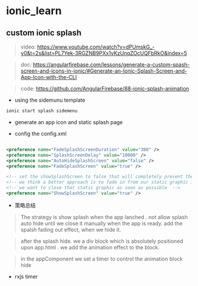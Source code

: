 # ionic_learn

## custom ionic splash

> video: https://www.youtube.com/watch?v=dPUmskG_-y0&t=2s&list=PL7Yek-3RGZNB9PXx1vKzUnqZOcUQFbRkO&index=5

> doc: https://angularfirebase.com/lessons/generate-a-custom-spash-screen-and-icons-in-ionic/#Generate-an-Ionic-Splash-Screen-and-App-Icon-with-the-CLI

> code: https://github.com/AngularFirebase/88-ionic-splash-animation


* using the sidemunu template

```bash
ionic start splash sidemenu
```

* generate an app icon and static splash page

* config the config.xml

```xml

<preference name="FadeSplashScreenDuration" value="300" />
<preference name="SplashScreenDelay" value="10000" />
<preference name="AutoHideSplashScreen" value="false" />
<preference name="FadeSplashScreen" value="true" />

<!-- set the showSplashScreen to false that will completely prevent the static image we created from being desplayed that might seem like what we want and it soes kind of work, but it does have one major problem it causes this white screen to appear briefly when the app is launched which might last for one second or two   -->
<!-- we think a better approach is to fade in from our static graphic in a way that looks seamless, we can do that by simply matching the background from the static image   -->
<!-- we want to close that static graphic as soon as possible  -->
<preference name="ShowSplashScreen" value="true" />

```

*  策略总结

> The strategy is show splash when the app lanched . not allow splash auto hide until we close it manually when the app is ready. add the spalsh fading out effect, when we hide it. 

> after the splash hide. we a div block which is absolutely positioned upon app.html . we add the animation effect to the block. 

>  in the appComponent we set a timer to control the animation block hide 

* rxjs timer




